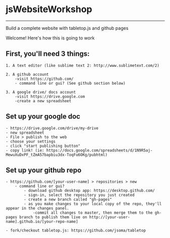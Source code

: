 # jsWebsiteWorkshop
------------------------------------------------------------
Build a complete website with tabletop.js and github pages

Welcome! Here's how this is going to work



First, you'll need 3 things:
------------------------------------------------------------
	
	1. A text editor (like sublime text 2: http://www.sublimetext.com/2)

	2. A github account
		-visit https://github.com/
		- command line or gui? (See github section below)

	3. A google drive/ docs account 
		-visit https://drive.google.com
		-create a new spreadsheet


Set up your google doc
------------------------------------------------------------

	- https://drive.google.com/drive/my-drive
	- new spreadsheet
	- File > publish to the web
	- choose your settings 
	- click "start publishing button"
	- copy link! (ie: https://docs.google.com/spreadsheets/d/1N9R5aj-MewuXuDxPF_tZmA57bapbiu3dx-ToqFu6OKg/pubhtml)


Set up your github repo
------------------------------------------------------------

	- https://github.com/[your-user-name] > repositories > new
		- command line or gui?
			- download github desktop app: https://desktop.github.com/
			- sign-in, select the repository you just created
			- create a new branch called "gh-pages"
			- as you make changes to your local copy of the repo, they'll appear in the changes panel.
				-commit all changes to master, then merge them to the gh-pages branch to publish them live on http://[your-user-name].github.io/[your-repo-name]

	- fork/checkout tabletop.js: https://github.com/jsoma/tabletop
